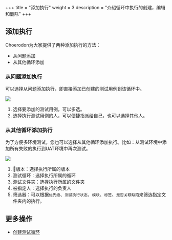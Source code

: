 +++
title = "添加执行"
weight = 3
description = "介绍循环中执行的创建，编辑和删除"
+++

## 添加执行

Choerodon为大家提供了两种添加执行的方法：

- 从问题添加
- 从其他循环添加

### 从问题添加执行

可以选择从问题添加执行，即直接添加已创建的测试用例到该循环中。

![](/img/docs/user-guide/test-management/test-cycle/add-execution.jpg)

1. 选择要添加的测试用例，可以多选。
1. 选择执行测试用例的人，可以便捷指派给自己，也可以选择其他人。

### 从其他循环添加执行

为了方便多环境测试，您也可以选择从其他循环添加执行。比如：从测试环境中添加所有失败的执行到UAT环境中再次测试。

![](/img/docs/user-guide/test-management/test-cycle/clone-execution.jpg)

1. 版本：选择执行所属的版本
1. 测试循环：选择执行所属的循环
1. 测试文件夹：选择执行所属的文件夹
1. 被指定人：选择执行的负责人
1. 筛选器：可以根据`优先级`、`测试执行状态`、`模块`、`标签`、`是否关联缺陷`来筛选指定文件夹内的执行。

## 更多操作

- [创建测试循环](../create-cycle)